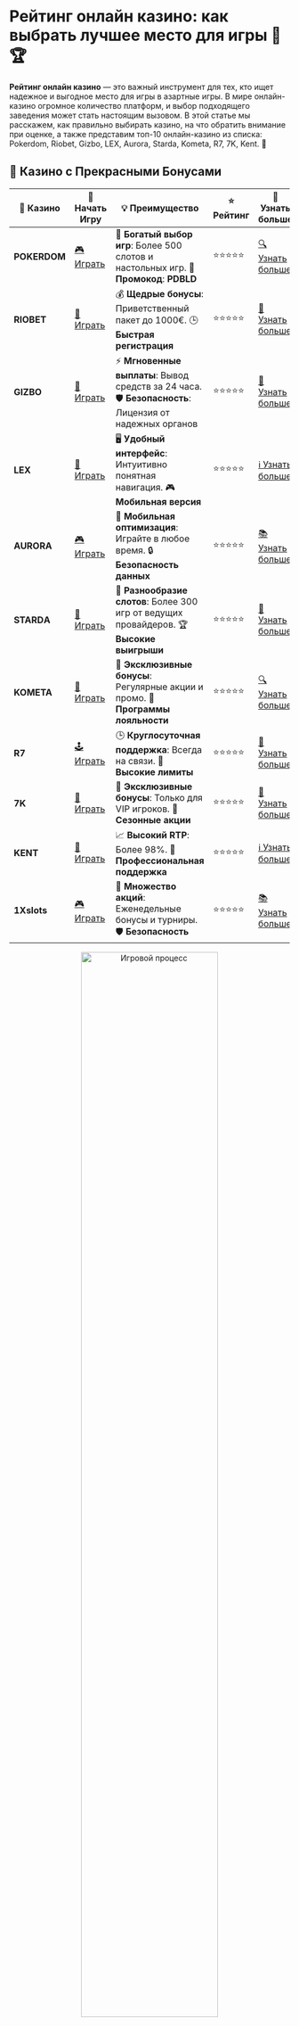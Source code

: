 # Рейтинг онлайн казино: как выбрать лучшее место для игры 🎰🏆

**Рейтинг онлайн казино** — это важный инструмент для тех, кто ищет надежное и выгодное место для игры в азартные игры. В мире онлайн-казино огромное количество платформ, и выбор подходящего заведения может стать настоящим вызовом. В этой статье мы расскажем, как правильно выбирать казино, на что обратить внимание при оценке, а также представим топ-10 онлайн-казино из списка: Pokerdom, Riobet, Gizbo, LEX, Aurora, Starda, Kometa, R7, 7K, Kent. 💸

## 🌟 Казино с Прекрасными Бонусами

| 🎲 **Казино** | 🔗 **Начать Игру** | 💡 **Преимущество** | ⭐ **Рейтинг** | 🔗 **Узнать больше** |
|--------------|---------------------|---------------------|----------------|----------------------|
| **POKERDOM**  | [🎮 Играть](https://brandplay.link/4k77v2yx) | 🎉 **Богатый выбор игр**: Более 500 слотов и настольных игр. 🎁 **Промокод**: **PDBLD** | ⭐⭐⭐⭐⭐ | [🔍 Узнать больше](https://brandplay.link/4k77v2yx) |
| **RIOBET**    | [🎰 Играть](https://brandplay.link/7xBLTPyj) | 💰 **Щедрые бонусы**: Приветственный пакет до 1000€. 🕒 **Быстрая регистрация** | ⭐⭐⭐⭐⭐ | [📖 Узнать больше](https://brandplay.link/7xBLTPyj) |
| **GIZBO**     | [🎲 Играть](https://brandplay.link/bprXw4YV) | ⚡ **Мгновенные выплаты**: Вывод средств за 24 часа. 🛡️ **Безопасность**: Лицензия от надежных органов | ⭐⭐⭐⭐⭐ | [📝 Узнать больше](https://brandplay.link/bprXw4YV) |
| **LEX**       | [🤑 Играть](https://brandplay.link/zW4hdDFV) | 🖥️ **Удобный интерфейс**: Интуитивно понятная навигация. 🎮 **Мобильная версия** | ⭐⭐⭐⭐⭐ | [ℹ️ Узнать больше](https://brandplay.link/zW4hdDFV) |
| **AURORA**    | [🎮 Играть](https://10trafic-stat2.com/click/668546556bcc6313411604bd/6766/13032/subaccount) | 📱 **Мобильная оптимизация**: Играйте в любое время. 🔒 **Безопасность данных** | ⭐⭐⭐⭐⭐ | [📚 Узнать больше](https://10trafic-stat2.com/click/668546556bcc6313411604bd/6766/13032/subaccount) |
| **STARDА**    | [🎯 Играть](https://brandplay.link/fB7xwRFL) | 🎰 **Разнообразие слотов**: Более 300 игр от ведущих провайдеров. 🏆 **Высокие выигрыши** | ⭐⭐⭐⭐⭐ | [🔎 Узнать больше](https://brandplay.link/fB7xwRFL) |
| **KOMETA**    | [🎰 Играть](https://brandplay.link/8ZymQJV8) | 🎁 **Эксклюзивные бонусы**: Регулярные акции и промо. 🔄 **Программы лояльности** | ⭐⭐⭐⭐⭐ | [🔍 Узнать больше](https://brandplay.link/8ZymQJV8) |
| **R7**        | [🕹️ Играть](https://brandplay.link/bMd3Yjsw) | 🕒 **Круглосуточная поддержка**: Всегда на связи. 💸 **Высокие лимиты** | ⭐⭐⭐⭐⭐ | [📖 Узнать больше](https://brandplay.link/bMd3Yjsw) |
| **7K**        | [🎲 Играть](https://brandplay.link/BvQyFShp) | 🌟 **Эксклюзивные бонусы**: Только для VIP игроков. 🎉 **Сезонные акции** | ⭐⭐⭐⭐⭐ | [📝 Узнать больше](https://brandplay.link/BvQyFShp) |
| **KENT**      | [🤑 Играть](https://brandplay.link/Fv2WP3js) | 📈 **Высокий RTP**: Более 98%. 💼 **Профессиональная поддержка** | ⭐⭐⭐⭐⭐ | [ℹ️ Узнать больше](https://brandplay.link/Fv2WP3js) |
| **1Xslots**   | [🎮 Играть](https://brandplay.link/hSB1khtr) | 🎉 **Множество акций**: Еженедельные бонусы и турниры. 🛡️ **Безопасность** | ⭐⭐⭐⭐⭐ | [📚 Узнать больше](https://brandplay.link/hSB1khtr) |

<div align="center"> <img src="https://i.pinimg.com/originals/1d/b3/25/1db325483acbe642c6d4e6fdd73a4988.gif" alt="Игровой процесс" width="70%"> </div>
---

## 🚀 Быстрые Выигрыши и Поддержка

| 🎲 **Казино** | 🔗 **Начать Игру** | 💡 **Преимущество** | ⭐ **Рейтинг** | 🔗 **Узнать больше** |
|--------------|---------------------|---------------------|----------------|----------------------|
| **GAMA**      | [🎯 Играть](https://brandplay.link/j6NMKsDz) | 🔍 **Интуитивный интерфейс**: Легкость использования. 🏅 **Престижные турниры** | ⭐⭐⭐⭐☆ | [🔎 Узнать больше](https://brandplay.link/j6NMKsDz) |
| **ONION**     | [🎰 Играть](https://brandplay.link/zBGRVpQ9) | 🤑 **Низкие ставки**: Идеально для начинающих. 🔄 **Быстрые выводы** | ⭐⭐⭐⭐☆ | [🔍 Узнать больше](https://brandplay.link/zBGRVpQ9) |
| **ЧЕМПИОН**   | [🕹️ Играть](https://temon-gter.cfd/go/lRq?p80412p304504pcc44t17455) | 🏅 **Лояльная программа**: Награды за активность. 🎁 **Ежемесячные бонусы** | ⭐⭐⭐⭐☆ | [📖 Узнать больше](https://temon-gter.cfd/go/lRq?p80412p304504pcc44t17455) |
| **VAVADA**    | [🎲 Играть](https://vavadapartner.pro/?promo=ea5c9275-6854-4505-94fc-95ab18221945-linkb2) | 🚀 **Быстрая регистрация**: Начните играть мгновенно. 🔐 **Безопасные транзакции** | ⭐⭐⭐⭐☆ | [📝 Узнать больше](https://vavadapartner.pro/?promo=ea5c9275-6854-4505-94fc-95ab18221945-linkb2) |
| **FRIENDS**   | [🤑 Играть](https://gofriends.mba/linkb2) | 🤝 **Социальные игры**: Играйте с друзьями. 🌐 **Мультиплатформенность** | ⭐⭐⭐⭐☆ | [ℹ️ Узнать больше](https://gofriends.mba/linkb2) |
| **1WIN**      | [🎮 Играть](https://brandplay.link/smXVpBbG) | 🏆 **Спортивные ставки**: Широкий выбор видов спорта. 💵 **Высокие коэффициенты** | ⭐⭐⭐⭐☆ | [📚 Узнать больше](https://brandplay.link/smXVpBbG) |
| **DRIP**      | [🎯 Играть](https://drp-ircp01.com/c07e6a3db) | 🌐 **Инновационные игры**: Новейшие игровые технологии. 🛡️ **Высокая безопасность** | ⭐⭐⭐⭐☆ | [🔎 Узнать больше](https://drp-ircp01.com/c07e6a3db) |
| **JOYCASINO** | [🎰 Играть](https://rpc30.call2me.pro/?/ru/registration?apkpop=0&partner=p24970p3291217pc98f) | 🎁 **Приятные бонусы**: Ежедневные акции и подарки. 🕹️ **Разнообразие игр** | ⭐⭐⭐⭐☆ | [🔍 Узнать больше](https://rpc30.call2me.pro/?/ru/registration?apkpop=0&partner=p24970p3291217pc98f) |
| **PLAYFORTUNA** | [🎮 Играть](https://fortunapromo.net/alt/playfortuna/registration?0dc4a9362a71feb7e3f165fb8e766f70) | 🎉 **Регулярные акции**: Бонусы, фриспины и многое другое. 🏅 **Турниры** | ⭐⭐⭐⭐☆ | [📚 Узнать больше](https://fortunapromo.net/alt/playfortuna/registration?0dc4a9362a71feb7e3f165fb8e766f70) |
| **SYKAA**     | [🤑 Играть](https://s-two-way.com/?source=linkb2&pid=30697) | 💸 **Доступные ставки**: Идеально для новичков. 🎁 **Щедрые бонусы** | ⭐⭐⭐⭐☆ | [🔍 Узнать больше](https://s-two-way.com/?source=linkb2&pid=30697) |

<div align="center"> <img src="https://i.pinimg.com/originals/1d/b3/25/1db325483acbe642c6d4e6fdd73a4988.gif" alt="Игровой процесс" width="70%"> </div>

![Рейтинг онлайн казино](https://i.pinimg.com/originals/a9/29/6e/a9296ea1cf6a7c20a985e593451f0323.png)

## Почему важно обращать внимание на рейтинг онлайн казино?

При выборе **онлайн-казино** рейтинг играет ключевую роль. Он позволяет вам избежать мошенничества и некачественных платформ, гарантируя честную игру и безопасные финансовые операции. Хорошо составленный рейтинг основан на множестве факторов, таких как лицензия, репутация, выбор игр, бонусы и условия вывода средств.

## Как составляется рейтинг онлайн казино?

Рейтинг казино составляется на основе нескольких важных критериев, каждый из которых влияет на общую оценку платформы. Вот основные из них:

### 1. Лицензия и безопасность 🔐
Наличие лицензии — это первый и самый важный фактор. Казино с лицензией от проверенных регуляторов, таких как MGA, UKGC или Curacao, гарантирует, что игры проводятся честно, а ваши данные защищены с использованием современных технологий шифрования.

### 2. Репутация и отзывы игроков ⭐
Репутация казино среди игроков имеет большое значение. Прочитайте отзывы на независимых форумах и платформах, чтобы узнать, насколько надежна выбранная вами площадка. Важные аспекты — скорость вывода средств, поддержка клиентов и решение спорных ситуаций.

### 3. Выбор игр 🎲
Лучшие онлайн-казино предлагают широкий выбор игр: слоты, покер, рулетка, блэкджек и другие популярные игры. Также важна возможность играть в живые игры с реальными крупье.

### 4. Бонусы и акции 🎁
Казино, предлагающее выгодные бонусы, бесплатные вращения и другие акции, привлекает игроков. Важно учитывать условия отыгрыша бонусов и наличие регулярных предложений для постоянных клиентов.

### 5. Удобство вывода средств 💳
Как быстро и удобно можно вывести выигрыши? Лучшие казино предлагают разнообразные методы для снятия средств, включая банковские карты, электронные кошельки и криптовалюты. Также важно, чтобы казино не взимало высокие комиссии за вывод.

### 6. Служба поддержки 👨‍💻
Качество поддержки клиентов — это еще один важный фактор. Оперативная и профессиональная поддержка, доступная круглосуточно через чат, телефон или email, поможет вам решить любые вопросы.

## ТОП-10 онлайн казино по версии рейтинга

На основе вышеперечисленных критериев, мы составили рейтинг лучших онлайн-казино. Эти заведения заслужили доверие игроков благодаря высокому качеству обслуживания, большому выбору игр и выгодным условиям.

| Рейтинг | Казино        | Лицензия       | Бонусы                   | Репутация  | Скорость вывода |
|---------|---------------|----------------|--------------------------|------------|-----------------|
| ⭐⭐⭐⭐⭐  | **Pokerdom**  | Curacao        | 100% на депозит + фриспины | Отличная  | 24 часа         |
| ⭐⭐⭐⭐⭐  | **Riobet**    | Malta          | 150% на первый депозит + бонусы | Отличная  | 24-48 часов     |
| ⭐⭐⭐⭐   | **Gizbo**     | Curacao        | 200 фриспинов + бонусы на депозит | Хорошая   | 1-2 дня         |
| ⭐⭐⭐⭐   | **LEX**       | Curacao        | Бесплатные фриспины при регистрации | Отличная  | 12 часов        |
| ⭐⭐⭐⭐   | **Aurora**    | Malta          | Бонусы для новых и постоянных игроков | Отличная  | 24 часа         |
| ⭐⭐⭐⭐   | **Starda**    | Curacao        | Бонусы за активность и депозиты | Хорошая   | 24 часа         |
| ⭐⭐⭐⭐   | **Kometa**    | Curacao        | Бонусы на депозит и фриспины | Отличная  | 24 часа         |
| ⭐⭐⭐⭐   | **R7**        | Curacao        | Промоакции и фриспины для новых игроков | Хорошая   | 24-48 часов     |
| ⭐⭐⭐⭐   | **7K**        | Curacao        | Бонусы за регистрацию и депозиты | Отличная  | 24 часа         |
| ⭐⭐⭐⭐   | **Kent**      | Curacao        | Высокие бонусы и программы лояльности | Отличная  | 24 часа         |

## Как выбрать лучшее казино для себя?

Чтобы выбрать подходящее казино, вам нужно учитывать несколько факторов, которые наиболее важны для вашего игрового опыта:

### 1. **Тип игры, который вам интересен**
Если вы любите слоты, выбирайте казино с широким выбором игровых автоматов. Для любителей настольных игр и покера лучше подойдут платформы с более разнообразным набором игр.

### 2. **Бонусы и акции**
Обратите внимание на бонусные предложения, которые предоставляет казино. Некоторые казино предлагают бонусы за регистрацию, фриспины или кэшбэк. Также важно учитывать условия отыгрыша бонусов.

### 3. **Методы пополнения и вывода средств**
Удобство перевода денег — ключевой фактор при выборе казино. Подумайте, какой метод пополнения и вывода средств вам наиболее удобен: банковские карты, электронные кошельки или криптовалюты.

### 4. **Мобильная версия**
Многие игроки предпочитают играть на мобильных устройствах. Убедитесь, что выбранное вами казино предлагает мобильную версию сайта или приложение для удобства игры в любое время и в любом месте.

## Как избежать мошеннических казино?

Мошенничество в онлайн-казино — реальная угроза для игроков, поэтому важно уметь распознавать некачественные платформы:

1. **Проверьте лицензию**: Убедитесь, что казино имеет действующую лицензию от надежного регулятора.
2. **Читайте отзывы**: Изучите мнения других игроков на форумах и в социальных сетях.
3. **Не ведитесь на слишком хорошие предложения**: Если бонусы кажутся слишком выгодными, скорее всего, это мошенничество.
4. **Проверяйте условия вывода средств**: Казино с нечестными условиями вывода средств — это всегда риск.

## Заключение

**Рейтинг онлайн казино** — это не просто список, а важный инструмент для выбора надежной онлайн-платформы, которая предоставит вам качественный игровой опыт и шанс на реальные выигрыши. С помощью рейтинга можно избежать мошеннических казино и найти те, которые предлагают честные условия, выгодные бонусы и множество увлекательных игр. 🚀

Выбирайте проверенные платформы, такие как **Pokerdom**, **Riobet**, **Gizbo**, **LEX**, **Aurora**, **Starda**, **Kometa**, **R7**, **7K** и **Kent**, и наслаждайтесь безопасной и увлекательной игрой! Удачи! 🍀🎉
